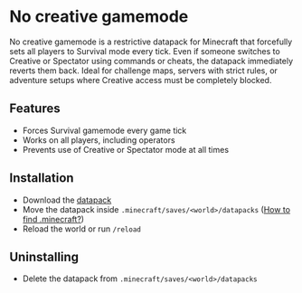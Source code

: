 # No creative gamemode

No creative gamemode is a restrictive datapack for Minecraft that forcefully sets all players to Survival mode every tick.
Even if someone switches to Creative or Spectator using commands or cheats, the datapack immediately reverts them back.
Ideal for challenge maps, servers with strict rules, or adventure setups where Creative access must be completely blocked.

## Features
- Forces Survival gamemode every game tick
- Works on all players, including operators
- Prevents use of Creative or Spectator mode at all times

## Installation

- Download the [datapack](https://github.com/Neluxx/no-creative-mode/releases/latest)
- Move the datapack inside ``.minecraft/saves/<world>/datapacks`` ([How to find .minecraft?](https://minecraft.wiki/w/.minecraft#Locating))
- Reload the world or run ``/reload``

## Uninstalling

- Delete the datapack from ``.minecraft/saves/<world>/datapacks``

